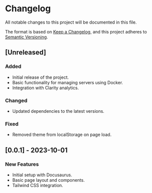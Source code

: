 <!--
SPDX-FileCopyrightText: Copyright (c) 2025 Broadsage <opensource@broadsage.com>

SPDX-License-Identifier: Apache-2.0
-->

# Changelog

All notable changes to this project will be documented in this file.

The format is based on [Keep a Changelog](https://keepachangelog.com/en/1.0.0/), and this project adheres to [Semantic Versioning](https://semver.org/spec/v2.0.0.html).

## [Unreleased]

### Added

- Initial release of the project.
- Basic functionality for managing servers using Docker.
- Integration with Clarity analytics.

### Changed

- Updated dependencies to the latest versions.

### Fixed

- Removed theme from localStorage on page load.

## [0.0.1] - 2023-10-01

### New Features

- Initial setup with Docusaurus.
- Basic page layout and components.
- Tailwind CSS integration.
